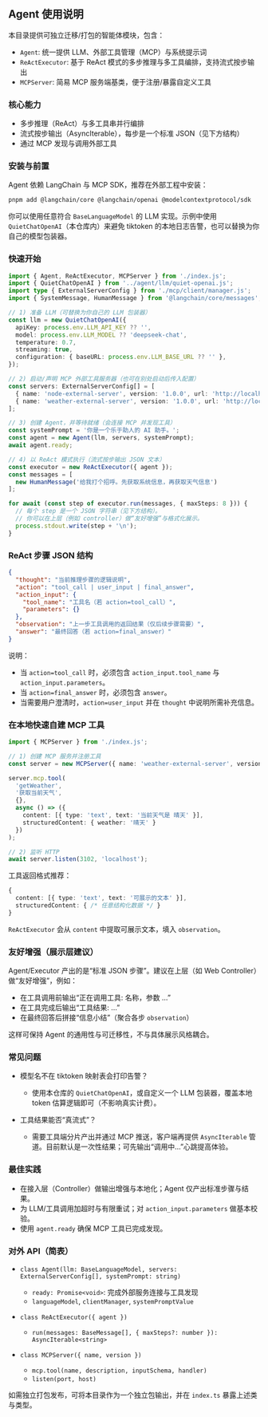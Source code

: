 ## Agent 使用说明

本目录提供可独立迁移/打包的智能体模块，包含：
- `Agent`: 统一提供 LLM、外部工具管理（MCP）与系统提示词
- `ReActExecutor`: 基于 ReAct 模式的多步推理与多工具编排，支持流式按步输出
- `MCPServer`: 简易 MCP 服务端基类，便于注册/暴露自定义工具

### 核心能力
- 多步推理（ReAct）与多工具串并行编排
- 流式按步输出（AsyncIterable<string>），每步是一个标准 JSON（见下方结构）
- 通过 MCP 发现与调用外部工具

### 安装与前置
Agent 依赖 LangChain 与 MCP SDK，推荐在外部工程中安装：

```bash
pnpm add @langchain/core @langchain/openai @modelcontextprotocol/sdk
```

你可以使用任意符合 `BaseLanguageModel` 的 LLM 实现。示例中使用 `QuietChatOpenAI`（本仓库内）来避免 tiktoken 的本地日志告警，也可以替换为你自己的模型包装器。

### 快速开始

```ts
import { Agent, ReActExecutor, MCPServer } from './index.js';
import { QuietChatOpenAI } from '../agent/llm/quiet-openai.js';
import type { ExternalServerConfig } from './mcp/client/manager.js';
import { SystemMessage, HumanMessage } from '@langchain/core/messages';

// 1) 准备 LLM（可替换为你自己的 LLM 包装器）
const llm = new QuietChatOpenAI({
  apiKey: process.env.LLM_API_KEY ?? '',
  model: process.env.LLM_MODEL ?? 'deepseek-chat',
  temperature: 0.7,
  streaming: true,
  configuration: { baseURL: process.env.LLM_BASE_URL ?? '' },
});

// 2) 启动/声明 MCP 外部工具服务器（也可在别处启动后传入配置）
const servers: ExternalServerConfig[] = [
  { name: 'node-external-server', version: '1.0.0', url: 'http://localhost:3101/mcp' },
  { name: 'weather-external-server', version: '1.0.0', url: 'http://localhost:3102/mcp' },
];

// 3) 创建 Agent，并等待就绪（会连接 MCP 并发现工具）
const systemPrompt = '你是一个乐于助人的 AI 助手。';
const agent = new Agent(llm, servers, systemPrompt);
await agent.ready;

// 4) 以 ReAct 模式执行（流式按步输出 JSON 文本）
const executor = new ReActExecutor({ agent });
const messages = [
  new HumanMessage('给我打个招呼。先获取系统信息，再获取天气信息')
];

for await (const step of executor.run(messages, { maxSteps: 8 })) {
  // 每个 step 是一个 JSON 字符串（见下方结构）。
  // 你可以在上层（例如 controller）做“友好增强”与格式化展示。
  process.stdout.write(step + '\n');
}
```

### ReAct 步骤 JSON 结构

```json
{
  "thought": "当前推理步骤的逻辑说明",
  "action": "tool_call | user_input | final_answer",
  "action_input": {
    "tool_name": "工具名（若 action=tool_call）",
    "parameters": {}
  },
  "observation": "上一步工具调用的返回结果（仅后续步骤需要）",
  "answer": "最终回答（若 action=final_answer）"
}
```

说明：
- 当 `action=tool_call` 时，必须包含 `action_input.tool_name` 与 `action_input.parameters`。
- 当 `action=final_answer` 时，必须包含 `answer`。
- 当需要用户澄清时，`action=user_input` 并在 `thought` 中说明所需补充信息。

### 在本地快速自建 MCP 工具

```ts
import { MCPServer } from './index.js';

// 1) 创建 MCP 服务并注册工具
const server = new MCPServer({ name: 'weather-external-server', version: '1.0.0' });

server.mcp.tool(
  'getWeather',
  '获取当前天气',
  {},
  async () => ({
    content: [{ type: 'text', text: '当前天气是 晴天' }],
    structuredContent: { weather: '晴天' }
  })
);

// 2) 监听 HTTP
await server.listen(3102, 'localhost');
```

工具返回格式推荐：

```ts
{
  content: [{ type: 'text', text: '可展示的文本' }],
  structuredContent: { /* 任意结构化数据 */ }
}
```

`ReActExecutor` 会从 `content` 中提取可展示文本，填入 `observation`。

### 友好增强（展示层建议）
Agent/Executor 产出的是“标准 JSON 步骤”。建议在上层（如 Web Controller）做“友好增强”，例如：
- 在工具调用前输出“正在调用工具: 名称，参数 …”
- 在工具完成后输出“工具结果: …”
- 在最终回答后拼接“信息小结”（聚合各步 `observation`）

这样可保持 Agent 的通用性与可迁移性，不与具体展示风格耦合。

### 常见问题

- 模型名不在 tiktoken 映射表会打印告警？
  - 使用本仓库的 `QuietChatOpenAI`，或自定义一个 LLM 包装器，覆盖本地 token 估算逻辑即可（不影响真实计费）。

- 工具结果能否“真流式”？
  - 需要工具端分片产出并通过 MCP 推送，客户端再提供 `AsyncIterable` 管道。目前默认是一次性结果；可先输出“调用中…”心跳提高体验。

### 最佳实践
- 在接入层（Controller）做输出增强与本地化；Agent 仅产出标准步骤与结果。
- 为 LLM/工具调用加超时与有限重试；对 `action_input.parameters` 做基本校验。
- 使用 `agent.ready` 确保 MCP 工具已完成发现。

### 对外 API（简表）
- `class Agent(llm: BaseLanguageModel, servers: ExternalServerConfig[], systemPrompt: string)`
  - `ready: Promise<void>`: 完成外部服务连接与工具发现
  - `languageModel`, `clientManager`, `systemPromptValue`

- `class ReActExecutor({ agent })`
  - `run(messages: BaseMessage[], { maxSteps?: number }): AsyncIterable<string>`

- `class MCPServer({ name, version })`
  - `mcp.tool(name, description, inputSchema, handler)`
  - `listen(port, host)`

如需独立打包发布，可将本目录作为一个独立包输出，并在 `index.ts` 暴露上述类与类型。

